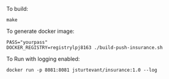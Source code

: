 To build:

`make`

To generate docker image:

```
PASS="yourpass"
DOCKER_REGISTRY=registrylpj8163 ./build-push-insurance.sh
```

To Run with logging enabled:

`docker run -p 8081:8081 jsturtevant/insurance:1.0 --log`